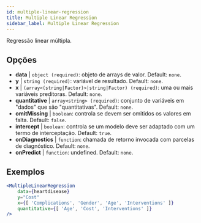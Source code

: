 ```yaml
---
id: multiple-linear-regression
title: Multiple Linear Regression
sidebar_label: Multiple Linear Regression
---
```


Regressão linear múltipla.

## Opções

* __data__ | `object (required)`: objeto de arrays de valor. Default: `none`.
* __y__ | `string (required)`: variável de resultado. Default: `none`.
* __x__ | `(array<(string|Factor)>|string|Factor) (required)`: uma ou mais variáveis preditoras. Default: `none`.
* __quantitative__ | `array<string> (required)`: conjunto de variáveis em "dados" que são "quantitativas". Default: `none`.
* __omitMissing__ | `boolean`: controla se devem ser omitidos os valores em falta. Default: `false`.
* __intercept__ | `boolean`: controla se um modelo deve ser adaptado com um termo de interceptação. Default: `true`.
* __onDiagnostics__ | `function`: chamada de retorno invocada com parcelas de diagnóstico. Default: `none`.
* __onPredict__ | `function`: undefined. Default: `none`.


## Exemplos

```jsx live
<MultipleLinearRegression 
    data={heartdisease} 
    y="Cost"
    x={[ 'Complications', 'Gender', 'Age', 'Interventions' ]}
    quantitative={[ 'Age', 'Cost', 'Interventions' ]}
/>
```

